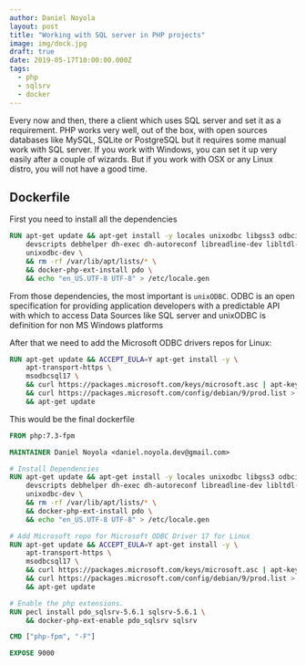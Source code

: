 ```yaml
---
author: Daniel Noyola
layout: post
title: "Working with SQL server in PHP projects"
image: img/dock.jpg
draft: true
date: 2019-05-17T10:00:00.000Z
tags:
  - php
  - sqlsrv
  - docker
---
```

Every now and then, there a client which uses SQL server and set it as a requirement. PHP works very well, out of the box, with open sources databases like MySQL, SQLite or PostgreSQL but it requires some manual work with SQL server. If you work with Windows, you can set it up very easily after a couple of wizards. But if you work with OSX or any Linux distro, you will not have a good time.


## Dockerfile
First you need to install all the dependencies
```Dockerfile
RUN apt-get update && apt-get install -y locales unixodbc libgss3 odbcinst \
    devscripts debhelper dh-exec dh-autoreconf libreadline-dev libltdl-dev \
    unixodbc-dev \
    && rm -rf /var/lib/apt/lists/* \
    && docker-php-ext-install pdo \
    && echo "en_US.UTF-8 UTF-8" > /etc/locale.gen
```
From those dependencies, the most important is `unixODBC`. ODBC is an open specification for providing application developers with a predictable API with which to access Data Sources like SQL server and unixODBC is definition for non MS Windows platforms

After that we need to add the Microsoft ODBC drivers repos for Linux:
```Dockerfile
RUN apt-get update && ACCEPT_EULA=Y apt-get install -y \
    apt-transport-https \
    msodbcsql17 \
    && curl https://packages.microsoft.com/keys/microsoft.asc | apt-key add - \
    && curl https://packages.microsoft.com/config/debian/9/prod.list > /etc/apt/sources.list.d/mssql-release.list \
    && apt-get update
```


This would be the final dockerfile
```Dockerfile
FROM php:7.3-fpm

MAINTAINER Daniel Noyola <daniel.noyola.dev@gmail.com>

# Install Dependencies
RUN apt-get update && apt-get install -y locales unixodbc libgss3 odbcinst \
    devscripts debhelper dh-exec dh-autoreconf libreadline-dev libltdl-dev \
    unixodbc-dev \
    && rm -rf /var/lib/apt/lists/* \
    && docker-php-ext-install pdo \
    && echo "en_US.UTF-8 UTF-8" > /etc/locale.gen

# Add Microsoft repo for Microsoft ODBC Driver 17 for Linux
RUN apt-get update && ACCEPT_EULA=Y apt-get install -y \
    apt-transport-https \
    msodbcsql17 \
    && curl https://packages.microsoft.com/keys/microsoft.asc | apt-key add - \
    && curl https://packages.microsoft.com/config/debian/9/prod.list > /etc/apt/sources.list.d/mssql-release.list \
    && apt-get update

# Enable the php extensions.
RUN pecl install pdo_sqlsrv-5.6.1 sqlsrv-5.6.1 \
    && docker-php-ext-enable pdo_sqlsrv sqlsrv

CMD ["php-fpm", "-F"]

EXPOSE 9000
```
